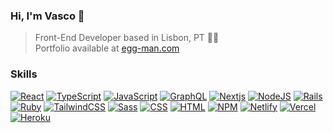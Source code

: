 ### Hi, I'm Vasco 👋

> Front-End Developer based in Lisbon, PT 👨‍💻<br/>
Portfolio available at [egg-man.com](https://www.egg-man.com/)

### Skills

<a href=""><img alt="React" src="https://img.shields.io/badge/React-20232A?style=for-the-badge&logo=react&logoColor=61DAFB" /></a>
<a href=""><img alt="TypeScript" src="https://img.shields.io/badge/typescript-%23007ACC.svg?style=for-the-badge&logo=typescript&logoColor=white" /></a>
<a href=""><img alt="JavaScript" src="https://img.shields.io/badge/JavaScript-323330?style=for-the-badge&logo=javascript&logoColor=F7DF1E"/></a>
<a href=""><img alt="GraphQL" src="https://img.shields.io/badge/-GraphQL-E10098?style=for-the-badge&logo=graphql&logoColor=white" /></a>
<a href=""><img alt="Nextjs" src="https://img.shields.io/badge/Next-black?style=for-the-badge&logo=next.js&logoColor=white" /></a>
<a href=""><img alt="NodeJS" src="https://img.shields.io/badge/Node.js-339933?style=for-the-badge&logo=nodedotjs&logoColor=white" /></a>
<a href=""><img alt="Rails" src="https://img.shields.io/badge/rails-%23CC0000.svg?style=for-the-badge&logo=ruby-on-rails&logoColor=white" /></a>
<a href=""><img alt="Ruby" src="https://img.shields.io/badge/Ruby-CC342D?style=for-the-badge&logo=ruby&logoColor=white" /></a>
<a href=""><img alt="TailwindCSS" src="https://img.shields.io/badge/tailwindcss-%2338B2AC.svg?style=for-the-badge&logo=tailwind-css&logoColor=white" /></a>
<a href=""><img alt="Sass" src="https://img.shields.io/badge/Sass-CC6699?style=for-the-badge&logo=sass&logoColor=white" /></a>
<a href=""><img alt="CSS" src="https://img.shields.io/badge/CSS3-1572B6?style=for-the-badge&logo=css3&logoColor=white"/></a>
<a href=""><img alt="HTML" src="https://img.shields.io/badge/HTML5-E34F26?style=for-the-badge&logo=html5&logoColor=white"/></a>
<a href=""><img alt="NPM" src="https://img.shields.io/badge/npm-CB3837?style=for-the-badge&logo=npm&logoColor=white" /></a>
<a href=""><img alt="Netlify" src="https://img.shields.io/badge/Netlify-00C7B7?style=for-the-badge&logo=netlify&logoColor=white" /></a>
<a href=""><img alt="Vercel" src="https://img.shields.io/badge/vercel-%23000000.svg?style=for-the-badge&logo=vercel&logoColor=white" /></a>
<a href=""><img alt="Heroku" src="https://img.shields.io/badge/Heroku-430098?style=for-the-badge&logo=heroku&logoColor=white" /></a>
